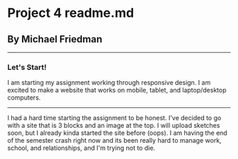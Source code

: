 # Project 4 readme.md
## By Michael Friedman

---

### Let's Start!

I am starting my assignment working through responsive design. I am excited to make a website that works on mobile, tablet, and laptop/desktop computers.

---

I had a hard time starting the assignment to be honest. I've decided to go with a site that is 3 blocks and an image at the top. I will upload sketches soon, but I already kinda started the site before (oops). I am having the end of the semester crash right now and its been really hard to manage work, school, and relationships, and I'm trying not to die.

